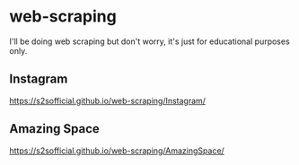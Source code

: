 # web-scraping
I'll be doing web scraping but don't worry, it's just for educational purposes only.

## Instagram
https://s2sofficial.github.io/web-scraping/Instagram/

## Amazing Space
https://s2sofficial.github.io/web-scraping/AmazingSpace/
